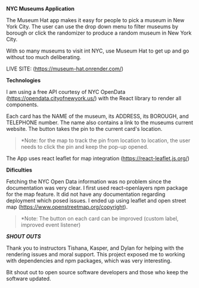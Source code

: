 __NYC Museums Application__

The Museum Hat app makes it easy for people to pick a museum in New York City. The user can use the drop down menu to filter museums by borough or click the randomizer to produce a random museum in New York City.

With so many museums to visit int NYC, use Museum Hat to get up and go without too much deliberating. 

LIVE SITE: (https://museum-hat.onrender.com/)

____Technologies____

I am using a free API courtesy of NYC OpenData (https://opendata.cityofnewyork.us/) with the React library to render all components.

Each card has the NAME of the museum, its ADDRESS, its BOROUGH, and TELEPHONE number. The name also contains a link to the museums current website. The button takes the pin to the current card's location. 

>*Note: for the map to track the pin from location to location, the user needs to click the pin and keep the pop-up opened. 

The App uses react leaflet for map integration (https://react-leaflet.js.org/)

____Dificulties____

Fetching the NYC Open Data information was no problem since the documentation was very clear. I first used react-openlayers npm package for the map feature. It did not have any documentation regarding deployment which posed issues. I ended up using leaflet and open street map (https://www.openstreetmap.org/copyright).

>*Note: The button on each card can be improved (custom label, improved event listener)

___SHOUT OUTS___

Thank you to instructors Tishana, Kasper, and Dylan for helping with the rendering issues and moral support. This project exposed me to working with dependencies and npm packages, which was very interesting. 

Bit shout out to open source software developers and those who keep the software updated. 




